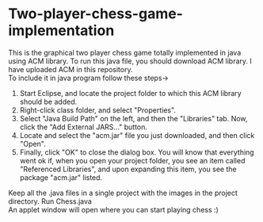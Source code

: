 # Two-player-chess-game-implementation

This is the graphical two player chess game totally implemented in java using ACM library.
To run this java file, you should download ACM library. I have uploaded ACM in this repository.<br>
To include it in java program follow these steps-><br>
1) Start Eclipse, and locate the project folder to which this ACM library should be added.<br>
2) Right-click class folder, and select "Properties".<br>
3) Select "Java Build Path" on the left, and then the "Libraries" tab. Now, click the "Add External JARS..." button.<br>
4) Locate and select the "acm.jar" file you just downloaded, and then click "Open".<br>
5) Finally, click "OK" to close the dialog box. You will know that everything went ok if, when you open your project folder, you see an item called "Referenced Libraries", and upon expanding this item, you see the package "acm.jar" listed.<br>

Keep all the .java files in a single project with the images in the project directory. Run Chess.java<br>
An applet window will open where you can start playing chess :)
